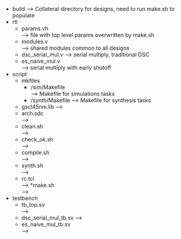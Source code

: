 - build 
  --> Collateral directory for designs, need to run make.sh to populate
- rtl
  * params.vh        
    --> file with top level params overwritten by make.sh
  * modules.v        
    --> shared modules common to all designs
  * dsc_serial_mul.v 
    --> serial multiply, traditional DSC
  * es_naive_mul.v   
    --> serial multiply with early shutoff
- script
  - mkfiles
    * /sim/Makefile   
      --> Makefile for simulations tasks
    * /synth/Makefile 
      --> Makefile for synthesis tasks
  * gscl45nm.lib 
    -->
  * arch.sdc     
    -->
  * clean.sh     
    -->
  * check_ok.sh  
    -->
  * compile.sh   
    -->
  * synth.sh     
    -->
  * rc.tcl       
    -->
  *make.sh       
   -->
- testbench
  * tb_top.sv            
    -->
  * dsc_serial_mul_tb.sv 
    -->
  * es_naive_mul_tb.sv   
    -->